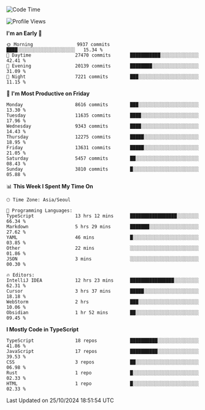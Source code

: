 <!--START_SECTION:waka-->
![Code Time](http://img.shields.io/badge/Code%20Time-6%2C828%20hrs%2051%20mins-blue)

![Profile Views](http://img.shields.io/badge/Profile%20Views-0-blue)

**I'm an Early 🐤** 

```text
🌞 Morning                9937 commits        ████░░░░░░░░░░░░░░░░░░░░░   15.34 % 
🌆 Daytime                27470 commits       ███████████░░░░░░░░░░░░░░   42.41 % 
🌃 Evening                20139 commits       ████████░░░░░░░░░░░░░░░░░   31.09 % 
🌙 Night                  7221 commits        ███░░░░░░░░░░░░░░░░░░░░░░   11.15 % 
```
📅 **I'm Most Productive on Friday** 

```text
Monday                   8616 commits        ███░░░░░░░░░░░░░░░░░░░░░░   13.30 % 
Tuesday                  11635 commits       ████░░░░░░░░░░░░░░░░░░░░░   17.96 % 
Wednesday                9343 commits        ████░░░░░░░░░░░░░░░░░░░░░   14.43 % 
Thursday                 12275 commits       █████░░░░░░░░░░░░░░░░░░░░   18.95 % 
Friday                   13631 commits       █████░░░░░░░░░░░░░░░░░░░░   21.05 % 
Saturday                 5457 commits        ██░░░░░░░░░░░░░░░░░░░░░░░   08.43 % 
Sunday                   3810 commits        █░░░░░░░░░░░░░░░░░░░░░░░░   05.88 % 
```


📊 **This Week I Spent My Time On** 

```text
🕑︎ Time Zone: Asia/Seoul

💬 Programming Languages: 
TypeScript               13 hrs 12 mins      █████████████████░░░░░░░░   66.34 % 
Markdown                 5 hrs 29 mins       ███████░░░░░░░░░░░░░░░░░░   27.62 % 
YAML                     46 mins             █░░░░░░░░░░░░░░░░░░░░░░░░   03.85 % 
Other                    22 mins             ░░░░░░░░░░░░░░░░░░░░░░░░░   01.86 % 
JSON                     3 mins              ░░░░░░░░░░░░░░░░░░░░░░░░░   00.30 % 

🔥 Editors: 
IntelliJ IDEA            12 hrs 23 mins      ████████████████░░░░░░░░░   62.31 % 
Cursor                   3 hrs 37 mins       █████░░░░░░░░░░░░░░░░░░░░   18.18 % 
WebStorm                 2 hrs               ███░░░░░░░░░░░░░░░░░░░░░░   10.06 % 
Obsidian                 1 hr 52 mins        ██░░░░░░░░░░░░░░░░░░░░░░░   09.45 % 
```

**I Mostly Code in TypeScript** 

```text
TypeScript               18 repos            ██████████░░░░░░░░░░░░░░░   41.86 % 
JavaScript               17 repos            ██████████░░░░░░░░░░░░░░░   39.53 % 
CSS                      3 repos             ██░░░░░░░░░░░░░░░░░░░░░░░   06.98 % 
Rust                     1 repo              █░░░░░░░░░░░░░░░░░░░░░░░░   02.33 % 
HTML                     1 repo              █░░░░░░░░░░░░░░░░░░░░░░░░   02.33 % 
```




 Last Updated on 25/10/2024 18:51:54 UTC
<!--END_SECTION:waka-->
